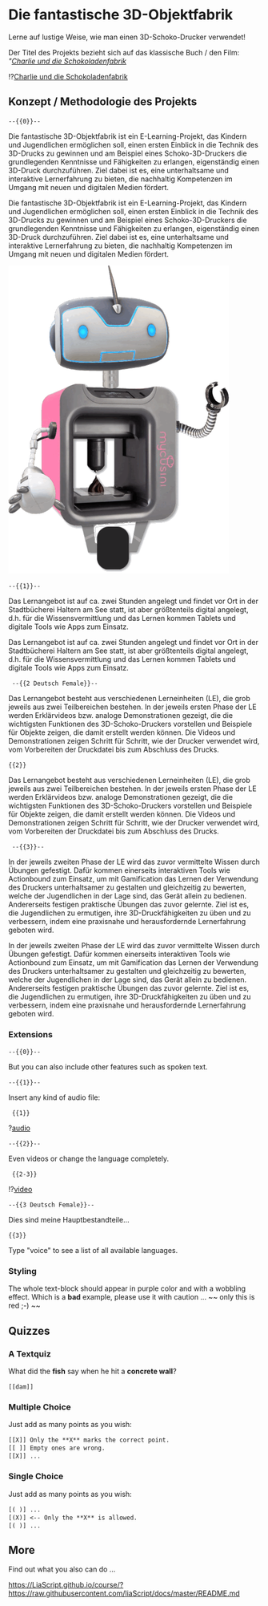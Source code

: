 <!--
author:   Informationsdidaktik und E-Learning

email:    your@mail.org

version:  0.0.1

language: de

narrator: Deutsch Male

comment:  Die fantastische 3D-Objektfabrik:
          lerne auf lustige Weise, wie man einen 3D-Schoko-Drucker verwendet!
-->

# Die fantastische 3D-Objektfabrik

Lerne auf lustige Weise, wie man einen 3D-Schoko-Drucker verwendet!  

Der Titel des Projekts bezieht sich auf das klassische Buch / den Film: *"[Charlie und die Schokoladenfabrik](https://www.imdb.com/title/tt0367594/)*

!?[Charlie und die Schokoladenfabrik](https://youtu.be/8P98m59kUME)

## Konzept / Methodologie des Projekts

    --{{0}}--
Die fantastische 3D-Objektfabrik ist ein E-Learning-Projekt, das Kindern und Jugendlichen ermöglichen soll, einen ersten Einblick in die Technik des 3D-Drucks zu gewinnen und am Beispiel eines Schoko-3D-Druckers die grundlegenden Kenntnisse und Fähigkeiten zu erlangen, eigenständig einen 3D-Druck durchzuführen. Ziel dabei ist es, eine unterhaltsame und interaktive Lernerfahrung zu bieten, die nachhaltig Kompetenzen im Umgang mit neuen und digitalen Medien fördert.

Die fantastische 3D-Objektfabrik ist ein E-Learning-Projekt, das Kindern und Jugendlichen ermöglichen soll, einen ersten Einblick in die Technik des 3D-Drucks zu gewinnen und am Beispiel eines Schoko-3D-Druckers die grundlegenden Kenntnisse und Fähigkeiten zu erlangen, eigenständig einen 3D-Druck durchzuführen. Ziel dabei ist es, eine unterhaltsame und interaktive Lernerfahrung zu bieten, die nachhaltig Kompetenzen im Umgang mit neuen und digitalen Medien fördert.

![Charlie](https://raw.githubusercontent.com/3D-Objektfabrik/Ressourcen/main/images/charlie.gif)

    --{{1}}--
Das Lernangebot ist auf ca. zwei Stunden angelegt und findet vor Ort in der Stadtbücherei Haltern am See statt, ist aber größtenteils digital angelegt, d.h. für die Wissensvermittlung und das Lernen kommen Tablets und digitale Tools wie Apps zum Einsatz.

Das Lernangebot ist auf ca. zwei Stunden angelegt und findet vor Ort in der Stadtbücherei Haltern am See statt, ist aber größtenteils digital angelegt, d.h. für die Wissensvermittlung und das Lernen kommen Tablets und digitale Tools wie Apps zum Einsatz.

     --{{2 Deutsch Female}}--
Das Lernangebot besteht aus verschiedenen Lerneinheiten (LE), die grob jeweils aus zwei Teilbereichen bestehen. In der jeweils ersten Phase der LE werden Erklärvideos bzw. analoge Demonstrationen gezeigt, die die wichtigsten Funktionen des 3D-Schoko-Druckers vorstellen und Beispiele für Objekte zeigen, die damit erstellt werden können. Die Videos und Demonstrationen zeigen Schritt für Schritt, wie der Drucker verwendet wird, vom Vorbereiten der Druckdatei bis zum Abschluss des Drucks.

    {{2}}
Das Lernangebot besteht aus verschiedenen Lerneinheiten (LE), die grob jeweils aus zwei Teilbereichen bestehen. In der jeweils ersten Phase der LE werden Erklärvideos bzw. analoge Demonstrationen gezeigt, die die wichtigsten Funktionen des 3D-Schoko-Druckers vorstellen und Beispiele für Objekte zeigen, die damit erstellt werden können. Die Videos und Demonstrationen zeigen Schritt für Schritt, wie der Drucker verwendet wird, vom Vorbereiten der Druckdatei bis zum Abschluss des Drucks.

     --{{3}}--
In der jeweils zweiten Phase der LE wird das zuvor vermittelte Wissen durch Übungen gefestigt. Dafür kommen einerseits interaktiven Tools wie Actionbound zum Einsatz, um mit Gamification das Lernen der Verwendung des Druckers unterhaltsamer zu gestalten und gleichzeitig zu bewerten, welche der Jugendlichen in der Lage sind, das Gerät allein zu bedienen. Andererseits festigen praktische Übungen das zuvor gelernte. Ziel ist es, die Jugendlichen zu ermutigen, ihre 3D-Druckfähigkeiten zu üben und zu verbessern, indem eine praxisnahe und herausfordernde Lernerfahrung geboten wird.

In der jeweils zweiten Phase der LE wird das zuvor vermittelte Wissen durch Übungen gefestigt. Dafür kommen einerseits interaktiven Tools wie Actionbound zum Einsatz, um mit Gamification das Lernen der Verwendung des Druckers unterhaltsamer zu gestalten und gleichzeitig zu bewerten, welche der Jugendlichen in der Lage sind, das Gerät allein zu bedienen. Andererseits festigen praktische Übungen das zuvor gelernte. Ziel ist es, die Jugendlichen zu ermutigen, ihre 3D-Druckfähigkeiten zu üben und zu verbessern, indem eine praxisnahe und herausfordernde Lernerfahrung geboten wird.

### Extensions

    --{{0}}--
But you can also include other features such as spoken text.

    --{{1}}--
Insert any kind of audio file:

     {{1}}
?[audio](https://github.com/3D-Objektfabrik/Ressourcen/raw/main/sounds/1.mp3)

    --{{2}}--
Even videos or change the language completely.

     {{2-3}}
!?[video](https://youtu.be/8P98m59kUME)

    --{{3 Deutsch Female}}--
Dies sind meine Hauptbestandteile...

    {{3}}
Type "voice" to see a list of all available languages.


### Styling

<!-- class = "animated rollIn" style = "animation-delay: 2s; color: purple" -->
The whole text-block should appear in purple color and with a wobbling effect.
Which is a **bad** example, please use it with caution ...
~~ only this is red ;-) ~~ <!-- class = "animated infinite bounce" style = "color: red;" -->

## Quizzes

### A Textquiz

What did the **fish** say when he hit a **concrete wall**?

    [[dam]]

### Multiple Choice

Just add as many points as you wish:

    [[X]] Only the **X** marks the correct point.
    [[ ]] Empty ones are wrong.
    [[X]] ...

### Single Choice

Just add as many points as you wish:

    [( )] ...
    [(X)] <-- Only the **X** is allowed.
    [( )] ...

## More

Find out what you also can do ...

https://LiaScript.github.io/course/?https://raw.githubusercontent.com/liaScript/docs/master/README.md
